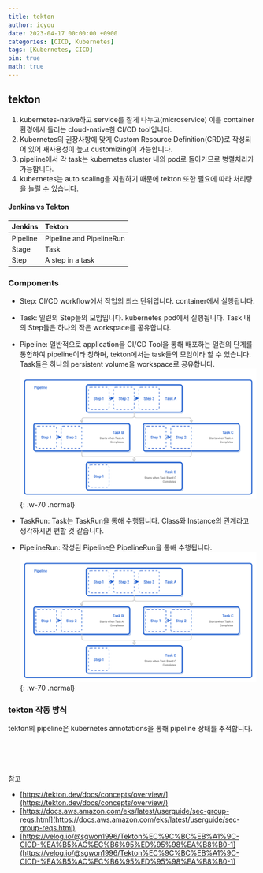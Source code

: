 ```yaml
---
title: tekton
author: icyou
date: 2023-04-17 00:00:00 +0900
categories: [CICD, Kubernetes]
tags: [Kubernetes, CICD]
pin: true
math: true
---
```


## tekton
1. kubernetes-native하고 service를 잘게 나누고(microservice) 이를 container 환경에서 돌리는 cloud-native한 CI/CD tool입니다.
2. Kubernetes의 권장사항에 맞게 Custom Resource Definition(CRD)로 작성되어 있어 재사용성이 높고 customizing이 가능합니다.
3. pipeline에서 각 task는 kubernetes cluster 내의 pod로 돌아가므로 병렬처리가 가능합니다.
4. kubernetes는 auto scaling을 지원하기 때문에 tekton 또한 필요에 따라 처리량을 늘릴 수 있습니다.

#### Jenkins vs Tekton
| Jenkins  | Tekton                    |
|:---------|:--------------------------|
| Pipeline | Pipeline and PipelineRun  |
| Stage    | Task                      |
| Step     | A step in a task          |

### Components
- Step: CI/CD workflow에서 작업의 최소 단위입니다. container에서 실행됩니다.
- Task: 일련의 Step들의 모임입니다. kubernetes pod에서 실행됩니다. Task 내의 Step들은 하나의 작은 workspace를 공유합니다.
- Pipeline: 일반적으로 application을 CI/CD Tool을 통해 배포하는 일련의 단계를 통합하여 pipeline이라 칭하며, tekton에서는 task들의 모임이라 할 수 있습니다. Task들은 하나의 persistent volume을 workspace로 공유합니다.
![Desktop View](/assets/img/posts/20230417/concept-tasks-pipelines1.png){: .w-70 .normal}

- TaskRun: Task는 TaskRun을 통해 수행됩니다. Class와 Instance의 관계라고 생각하시면 편할 것 같습니다.
- PipelineRun: 작성된 Pipeline은 PipelineRun을 통해 수행됩니다.
![Desktop View](/assets/img/posts/20230417/concept-tasks-pipelines2.png){: .w-70 .normal}

### tekton 작동 방식
tekton의 pipeline은 kubernetes annotations을 통해 pipeline 상태를 추적합니다. 






<br/><br/><br/><br/>
참고 
- [https://tekton.dev/docs/concepts/overview/](https://tekton.dev/docs/concepts/overview/)
- [https://docs.aws.amazon.com/eks/latest/userguide/sec-group-reqs.html](https://docs.aws.amazon.com/eks/latest/userguide/sec-group-reqs.html)
- [https://velog.io/@sgwon1996/Tekton%EC%9C%BC%EB%A1%9C-CICD-%EA%B5%AC%EC%B6%95%ED%95%98%EA%B8%B0-1](https://velog.io/@sgwon1996/Tekton%EC%9C%BC%EB%A1%9C-CICD-%EA%B5%AC%EC%B6%95%ED%95%98%EA%B8%B0-1)